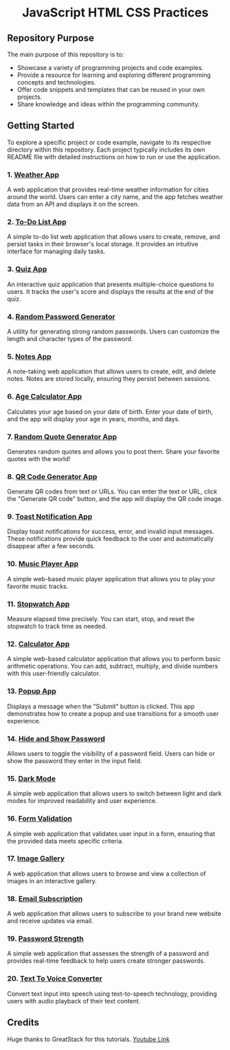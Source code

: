 # <h1 align="center">JavaScript HTML CSS Practices</h1>

## Repository Purpose

The main purpose of this repository is to:

- Showcase a variety of programming projects and code examples.
- Provide a resource for learning and exploring different programming concepts and technologies.
- Offer code snippets and templates that can be reused in your own projects.
- Share knowledge and ideas within the programming community.

## Getting Started

To explore a specific project or code example, navigate to its respective directory within this repository. Each project typically includes its own README file with detailed instructions on how to run or use the application.

### 1. [Weather App](WeatherApp)

A web application that provides real-time weather information for cities around the world. Users can enter a city name, and the app fetches weather data from an API and displays it on the screen.

### 2. [To-Do List App](ToDoListApp)

A simple to-do list web application that allows users to create, remove, and persist tasks in their browser's local storage. It provides an intuitive interface for managing daily tasks.

### 3. [Quiz App](QuizzApp)

An interactive quiz application that presents multiple-choice questions to users. It tracks the user's score and displays the results at the end of the quiz.

### 4. [Random Password Generator](RandPasswordApp)

A utility for generating strong random passwords. Users can customize the length and character types of the password.

### 5. [Notes App](NotesApp)

A note-taking web application that allows users to create, edit, and delete notes. Notes are stored locally, ensuring they persist between sessions.

### 6. [Age Calculator App](AgeCalculatorApp)
Calculates your age based on your date of birth. Enter your date of birth, and the app will display your age in years, months, and days.

### 7. [Random Quote Generator App](QuoteGeneratorApp)
Generates random quotes and allows you to post them. Share your favorite quotes with the world!

### 8. [QR Code Generator App](QRGeneratorApp)

Generate QR codes from text or URLs. You can enter the text or URL, click the "Generate QR code" button, and the app will display the QR code image.

### 9. [Toast Notification App](ToastNotificationApp)

Display toast notifications for success, error, and invalid input messages. These notifications provide quick feedback to the user and automatically disappear after a few seconds.

### 10. [Music Player App](MusicPlayerApp)
A simple web-based music player application that allows you to play your favorite music tracks.

### 11. [Stopwatch App](StopWatchApp)
Measure elapsed time precisely. You can start, stop, and reset the stopwatch to track time as needed.

### 12. [Calculator App](CalculatorApp)
A simple web-based calculator application that allows you to perform basic arithmetic operations. You can add, subtract, multiply, and divide numbers with this user-friendly calculator.

### 13. [Popup App](PopUpApp)
Displays a message when the "Submit" button is clicked. This app demonstrates how to create a popup and use transitions for a smooth user experience.

### 14. [Hide and Show Password](HideShowPassword)
Allows users to toggle the visibility of a password field. Users can hide or show the password they enter in the input field.

### 15. [Dark Mode](DarkModeApp)
A simple web application that allows users to switch between light and dark modes for improved readability and user experience.

### 16. [Form Validation](FormValidationApp)
A simple web application that validates user input in a form, ensuring that the provided data meets specific criteria.

### 17. [Image Gallery](ImageGalleryApp)
A web application that allows users to browse and view a collection of images in an interactive gallery.

### 18. [Email Subscription](EmailSubscriptionApp)
A web application that allows users to subscribe to your brand new website and receive updates via email.

### 19. [Password Strength](PasswordStrengthApp)
A simple web application that assesses the strength of a password and provides real-time feedback to help users create stronger passwords.

### 20. [Text To Voice Converter](TextToVoiceConverter)
Convert text input into speech using text-to-speech technology, providing users with audio playback of their text content.

## Credits
Huge thanks to GreatStack for this tutorials.
[Youtube Link](https://www.youtube.com/@GreatStackDev)